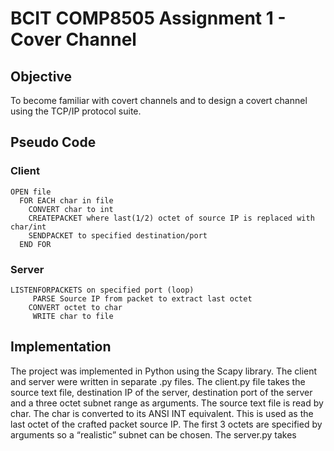 # BCIT COMP8505 Assignment 1 - Cover Channel

## Objective

To become familiar with covert channels and to design a covert channel using the TCP/IP protocol suite.

## Pseudo Code

### Client
```
OPEN file
  FOR EACH char in file
    CONVERT char to int
    CREATEPACKET where last(1/2) octet of source IP is replaced with char/int
    SENDPACKET to specified destination/port	
  END FOR
```

### Server
```
LISTENFORPACKETS on specified port (loop)
 	 PARSE Source IP from packet to extract last octet
  	CONVERT octet to char
	 WRITE char to file
```

## Implementation

The project was implemented in Python using the Scapy library. The client and server were written in separate .py files. The client.py file takes the source text file, destination IP of the server, destination port of the server and a three octet subnet range as arguments. The source text file is read by char. The char is converted to its ANSI INT equivalent. This is used as the last octet of the crafted packet source IP. The first 3 octets are specified by arguments so a “realistic” subnet can be chosen. The server.py takes  

